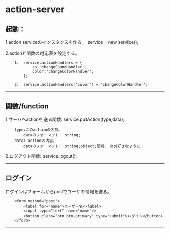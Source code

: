 action-server
====================================
起動：
-------------
1.action serviceのインスタンスを作る。
		service = new service();

2.actionと関数の対応表を設定する。

		1:	service.actionHandlers = {
				so:'changeSoundHandler',
				color:'changeColorHandler',
			};
		
		2:  service.actionHandlers['color'] = 'changeColorHandler';

________________________________________________________________________

関数/function
-------------

1.サーバへactionを送る関数:  service.putAction(type,data);

		type:このactionの名前。
			dataのフォーマット:　string;
		data: actionの内容。
			dataのフォーマット:　string;object;配列;　自分好きなように

2.ログアウト関数: service.logout();


________________________________________________________________________
ログイン
-------------
 ログインはフォームからpostでユーザの情報を送る。
 
		<form method="post">
			<label for="name">ユーザー名</label>
			<input type="text" name="name"/>
			<button class="btn btn-primary" type="submit">ログイン</button>
		</form>
________________________________________________________________________